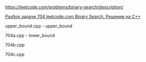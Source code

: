 https://leetcode.com/problems/binary-search/description/

[Разбор задачи 704 leetcode.com Binary Search. Решение на C++](https://www.youtube.com/watch?v=VL30zBhwjMQ)

upper_bound.cpp - upper_bound

704a.cpp - lower_bound

704b.cpp

704c.cpp
